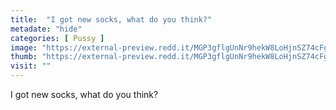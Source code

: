 ```yaml
---
title:  "I got new socks, what do you think?"
metadate: "hide"
categories: [ Pussy ]
image: "https://external-preview.redd.it/MGP3gflgUnNr9hekW8LoHjnSZ74cFgoy3FMsZb6LYTk.jpg?auto=webp&s=8214b475b92c68fd9f0231e1d4779c061061ffe1"
thumb: "https://external-preview.redd.it/MGP3gflgUnNr9hekW8LoHjnSZ74cFgoy3FMsZb6LYTk.jpg?width=320&crop=smart&auto=webp&s=d51ca8ac463aad559561eae6c75998a6c984fbfd"
visit: ""
---
```

I got new socks, what do you think?
